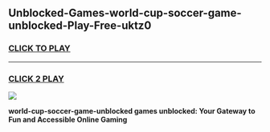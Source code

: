 
## Unblocked-Games-world-cup-soccer-game-unblocked-Play-Free-uktz0
<h3>
<a href="https://premium76.site?title=world-cup-soccer-game-unblocked&ref=15A">CLICK TO PLAY</a></h3>
<hr>

<h3>
<a href="https://premium76.site?title=world-cup-soccer-game-unblocked&ref=15A">CLICK 2 PLAY</a>
  
</h3>

<a href="https://premium76.site?title=world-cup-soccer-game-unblocked&ref=15A"><img src="https://clearcache.store/games.png"></a>


**world-cup-soccer-game-unblocked games unblocked: Your Gateway to Fun and Accessible Online Gaming**
